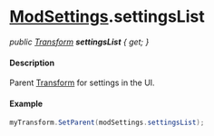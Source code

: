 # [ModSettings](API/MSCLoader/ModSettings.md).settingsList

*public [Transform](https://docs.unity3d.com/500/Documentation/ScriptReference/Transform.html) <b>settingsList</b> { get; }*

#### Description

Parent [Transform](https://docs.unity3d.com/500/Documentation/ScriptReference/Transform.html)  for settings in the UI.

#### Example

```csharp
myTransform.SetParent(modSettings.settingsList);
```
